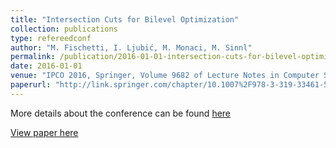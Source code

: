 ```yaml
---
title: "Intersection Cuts for Bilevel Optimization"
collection: publications
type: refereedconf
author: "M. Fischetti, I. Ljubić, M. Monaci, M. Sinnl"
permalink: /publication/2016-01-01-intersection-cuts-for-bilevel-optimization
date: 2016-01-01
venue: "IPCO 2016, Springer, Volume 9682 of Lecture Notes in Computer Science, pp 77-88"
paperurl: "http://link.springer.com/chapter/10.1007%2F978-3-319-33461-5_7"
---
```


More details about the conference can be found [here](http://events.ulg.ac.be/ipco2016/conference-programme/)

[View paper here](http://link.springer.com/chapter/10.1007%2F978-3-319-33461-5_7)
